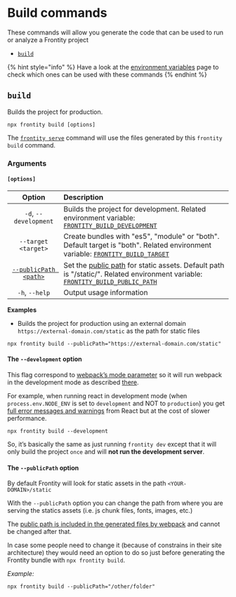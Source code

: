 # Build commands

These commands will allow you generate the code that can be used to run or analyze a Frontity project

* [`build`](build-commands.md#build)

{% hint style="info" %}
Have a look at the [environment variables](https://docs.frontity.org/frontity-cli/environment-variables) page to check which ones can be used with these commands
{% endhint %}

## `build`

Builds the project for production.

```text
npx frontity build [options]
```

The [`frontity serve`](https://docs.frontity.org/frontity-cli/run-commands#serve) command will use the files generated by this `frontity build` command.

### Arguments

#### **`[options]`**

| Option | Description |
| :---: | :--- |
| `-d`, `--development` | Builds the project for development. Related environment variable: [`FRONTITY_BUILD_DEVELOPMENT`](https://docs.frontity.org/frontity-cli/environment-variables#frontity_build_development) |
| `--target <target>` | Create bundles with "es5", "module" or "both". Default target is "both".  Related environment variable: [`FRONTITY_BUILD_TARGET`](https://docs.frontity.org/frontity-cli/environment-variables#frontity_build_target) |
| [`--publicPath <path>`](build-commands.md#the-publicpath-option) | Set the [public path](https://webpack.js.org/guides/public-path/) for static assets. Default path is "/static/". Related environment variable: [`FRONTITY_BUILD_PUBLIC_PATH`](https://docs.frontity.org/frontity-cli/environment-variables#frontity_build_public_path)|
| `-h`, `--help` | Output usage information |

**Examples**

* Builds the project for production using an external domain `https://external-domain.com/static` as the path for static files

```text
npx frontity build --publicPath="https://external-domain.com/static"
```

#### The `--development` option

This flag correspond to [webpack’s mode parameter](https://webpack.js.org/configuration/mode/) so it will run webpack in the development mode as described [there](https://webpack.js.org/configuration/mode/).

For example, when running react in development mode \(when `process.env.NODE_ENV` is set to `development` and NOT to `production`\) you get [full error messages and warnings](https://reactjs.org/docs/optimizing-performance.html#use-the-production-build) from React but at the cost of slower performance.

```text
npx frontity build --development
```

So, it’s basically the same as just running `frontity dev` except that it will only build the project `once` and will **not run the development server**.

#### The `--publicPath` option

By default Frontity will look for static assets in the path `<YOUR-DOMAIN>/static`

With the `--publicPath` option you can change the path from where you are serving the statics assets \(i.e. js chunk files, fonts, images, etc.\)

The [public path is included in the generated files by webpack](https://webpack.js.org/guides/public-path/) and cannot be changed after that.

In case some people need to change it \(because of constrains in their site architecture\) they would need an option to do so just before generating the Frontity bundle with `npx frontity build`.

_Example:_

```text
npx frontity build --publicPath="/other/folder"
```

